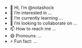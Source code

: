 - 👋 Hi, I’m @notashock
- 👀 I’m interested in ...
- 🌱 I’m currently learning ...
- 💞️ I’m looking to collaborate on ...
- 📫 How to reach me ...
- 😄 Pronouns: ...
- ⚡ Fun fact: ...

<!---
notashock/notashock is a ✨ special ✨ repository because its `README.md` (this file) appears on your GitHub profile.
You can click the Preview link to take a look at your changes.
--->
